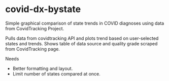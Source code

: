 # covid-dx-bystate
Simple graphical comparison of state trends in COVID diagnoses using data from CovidTracking Project.

Pulls data from covidtracking API and plots trend based on user-selected states and trends.   Shows table of data source and quality grade scraped from CovidTracking page.

Needs
- Better formatting and layout.  
- Limit number of states compared at once.
